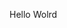 Hello Wolrd
























































































































































































































































































































































































































































































































































































































































































































































































































































































































































































































































































































































































































































































































































































































































































































































































































































































































































































































































































































































































































































































































































































































































































































































































































































































































































































































































































































































































































































































































































































































































































































































































































































































































































































































































































































































































































































































































































































































































































































































































































































































































































































































































































































































































































































































































































































































































































































































































































































































































































